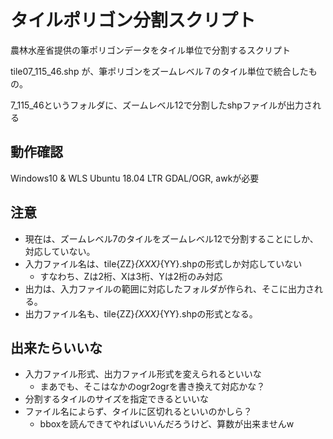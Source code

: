 # タイルポリゴン分割スクリプト

農林水産省提供の筆ポリゴンデータをタイル単位で分割するスクリプト

tile07_115_46.shp が、筆ポリゴンをズームレベル７のタイル単位で統合したもの。

7_115_46というフォルダに、ズームレベル12で分割したshpファイルが出力される

## 動作確認
Windows10 & WLS Ubuntu 18.04 LTR
GDAL/OGR, awkが必要

## 注意
- 現在は、ズームレベル7のタイルをズームレベル12で分割することにしか、対応していない。
- 入力ファイル名は、tile{ZZ}_{XXX}_{YY}.shpの形式しか対応していない
	- すなわち、Zは2桁、Xは3桁、Yは2桁のみ対応
- 出力は、入力ファイルの範囲に対応したフォルダが作られ、そこに出力される。
- 出力ファイル名も、tile{ZZ}_{XXX}_{YY}.shpの形式となる。

## 出来たらいいな
- 入力ファイル形式、出力ファイル形式を変えられるといいな
	- まあでも、そこはなかのogr2ogrを書き換えて対応かな？
- 分割するタイルのサイズを指定できるといいな
- ファイル名によらず、タイルに区切れるといいのかしら？
	- bboxを読んできてやればいいんだろうけど、算数が出来ませんw